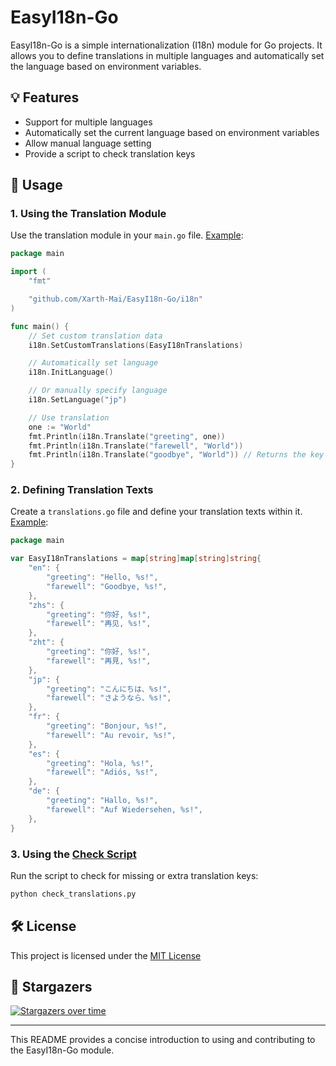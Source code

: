 # EasyI18n-Go

EasyI18n-Go is a simple internationalization (I18n) module for Go projects. It allows you to define translations in multiple languages and automatically set the language based on environment variables.

## 💡 Features

- Support for multiple languages
- Automatically set the current language based on environment variables
- Allow manual language setting
- Provide a script to check translation keys

## 📝 Usage

### 1. Using the Translation Module

Use the translation module in your `main.go` file. [Example](https://github.com/Xarth-Mai/EasyI18n-Go/blob/main/main.go):

```go
package main

import (
	"fmt"

	"github.com/Xarth-Mai/EasyI18n-Go/i18n"
)

func main() {
	// Set custom translation data
	i18n.SetCustomTranslations(EasyI18nTranslations)

	// Automatically set language
	i18n.InitLanguage()

	// Or manually specify language
	i18n.SetLanguage("jp")

	// Use translation
	one := "World"
	fmt.Println(i18n.Translate("greeting", one))
	fmt.Println(i18n.Translate("farewell", "World"))
	fmt.Println(i18n.Translate("goodbye", "World")) // Returns the key name if no match is found
}
```

### 2. Defining Translation Texts

Create a `translations.go` file and define your translation texts within it. [Example](https://github.com/Xarth-Mai/EasyI18n-Go/blob/main/translations.go):

```go
package main

var EasyI18nTranslations = map[string]map[string]string{
	"en": {
		"greeting": "Hello, %s!",
		"farewell": "Goodbye, %s!",
	},
	"zhs": {
		"greeting": "你好, %s!",
		"farewell": "再见, %s!",
	},
	"zht": {
		"greeting": "你好, %s!",
		"farewell": "再見, %s!",
	},
	"jp": {
		"greeting": "こんにちは、%s!",
		"farewell": "さようなら、%s!",
	},
	"fr": {
		"greeting": "Bonjour, %s!",
		"farewell": "Au revoir, %s!",
	},
	"es": {
		"greeting": "Hola, %s!",
		"farewell": "Adiós, %s!",
	},
	"de": {
		"greeting": "Hallo, %s!",
		"farewell": "Auf Wiedersehen, %s!",
	},
}
```

### 3. Using the [Check Script](https://github.com/Xarth-Mai/EasyI18n-Go/blob/main/check_translations.py)

Run the script to check for missing or extra translation keys:

```bash
python check_translations.py
```

## 🛠 License

This project is licensed under the [MIT License](https://github.com/Xarth-Mai/EasyI18n-Go?tab=MIT-1-ov-file#)

## 🌟 Stargazers

[![Stargazers over time](https://starchart.cc/Xarth-Mai/EasyI18n-Go.svg?variant=adaptive)](https://starchart.cc/Xarth-Mai/EasyI18n-Go)

---

This README provides a concise introduction to using and contributing to the EasyI18n-Go module.
